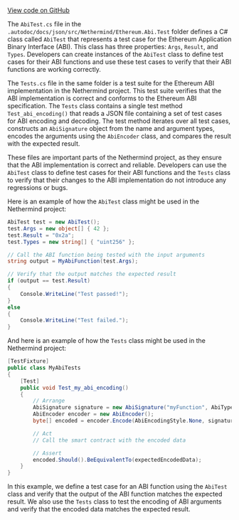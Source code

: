 [View code on GitHub](https://github.com/nethermindeth/nethermind/son/src/Nethermind/Ethereum.Abi.Test)

The `AbiTest.cs` file in the `.autodoc/docs/json/src/Nethermind/Ethereum.Abi.Test` folder defines a C# class called `AbiTest` that represents a test case for the Ethereum Application Binary Interface (ABI). This class has three properties: `Args`, `Result`, and `Types`. Developers can create instances of the `AbiTest` class to define test cases for their ABI functions and use these test cases to verify that their ABI functions are working correctly.

The `Tests.cs` file in the same folder is a test suite for the Ethereum ABI implementation in the Nethermind project. This test suite verifies that the ABI implementation is correct and conforms to the Ethereum ABI specification. The `Tests` class contains a single test method `Test_abi_encoding()` that reads a JSON file containing a set of test cases for ABI encoding and decoding. The test method iterates over all test cases, constructs an `AbiSignature` object from the name and argument types, encodes the arguments using the `AbiEncoder` class, and compares the result with the expected result.

These files are important parts of the Nethermind project, as they ensure that the ABI implementation is correct and reliable. Developers can use the `AbiTest` class to define test cases for their ABI functions and the `Tests` class to verify that their changes to the ABI implementation do not introduce any regressions or bugs.

Here is an example of how the `AbiTest` class might be used in the Nethermind project:

```csharp
AbiTest test = new AbiTest();
test.Args = new object[] { 42 };
test.Result = "0x2a";
test.Types = new string[] { "uint256" };

// Call the ABI function being tested with the input arguments
string output = MyAbiFunction(test.Args);

// Verify that the output matches the expected result
if (output == test.Result)
{
    Console.WriteLine("Test passed!");
}
else
{
    Console.WriteLine("Test failed.");
}
```

And here is an example of how the `Tests` class might be used in the Nethermind project:

```csharp
[TestFixture]
public class MyAbiTests
{
    [Test]
    public void Test_my_abi_encoding()
    {
        // Arrange
        AbiSignature signature = new AbiSignature("myFunction", AbiType.UInt256, AbiType.DynamicBytes);
        AbiEncoder encoder = new AbiEncoder();
        byte[] encoded = encoder.Encode(AbiEncodingStyle.None, signature, 12345, new byte[] { 0x01, 0x02, 0x03 });

        // Act
        // Call the smart contract with the encoded data

        // Assert
        encoded.Should().BeEquivalentTo(expectedEncodedData);
    }
}
```

In this example, we define a test case for an ABI function using the `AbiTest` class and verify that the output of the ABI function matches the expected result. We also use the `Tests` class to test the encoding of ABI arguments and verify that the encoded data matches the expected result.
